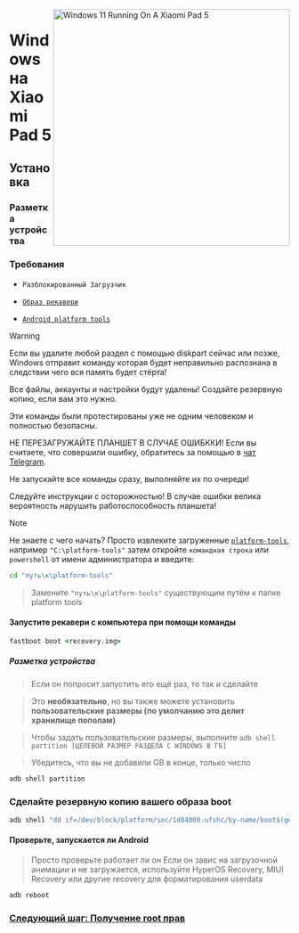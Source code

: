 ﻿<img align="right" src="https://raw.githubusercontent.com/erdilS/Port-Windows-11-Xiaomi-Pad-5/main/nabu.png" width="425" alt="Windows 11 Running On A Xiaomi Pad 5">


# Windows на Xiaomi Pad 5

## Установка

### Разметка устройства

### Требования

- ```Разблокированный Загрузчик```

- [```Образ рекавери```](https://github.com/erdilS/Port-Windows-11-Xiaomi-Pad-5/releases/download/1.0/recovery.img)

- [```Android platform tools```](https://developer.android.com/studio/releases/platform-tools)



> [!Warning]
> Если вы удалите любой раздел с помощью diskpart сейчас или позже, Windows отправит команду которая будет неправильно распознана в следствии чего вся память будет стёрта!
> 
> Все файлы, аккаунты и настройки будут удалены! Создайте резервную копию, если вам это нужно.
> 
> Эти команды были протестированы уже не одним человеком и полностью безопасны.
>
> НЕ ПЕРЕЗАГРУЖАЙТЕ ПЛАНШЕТ В СЛУЧАЕ ОШИБККИ! Если вы считаете, что совершили ошибку, обратитесь за помощью в [чат Telegram](https://t.me/nabuwoa).
>
> Не запускайте все команды сразу, выполняйте их по очереди!
>
> Следуйте инструкции с осторожностью! В случае ошибки велика вероятность нарушить работоспособность планшета!

> [!NOTE]
> Не знаете с чего начать? Просто извлеките загруженные [```platform-tools```](https://developer.android.com/studio/releases/platform-tools), например  ```"C:\platform-tools"``` затем откройте ```командная строка``` или `powershell` от имени администратора и введите:
```cmd
cd "путь\к\platform-tools"
```
> Замените  `"путь\к\platform-tools"` существующим путём к папке platform tools


#### Запустите рекавери с компьютера при помощи команды
```cmd
fastboot boot <recovery.img>
```
##### Разметка устройства
> Если он попросит запустить его ещё раз, то так и сделайте

> Это **необязательно**, но вы также можете установить **пользовательские размеры (по умолчанию это делит хранилище пополам)**

> Чтобы задать пользовательские размеры, выполните ``adb shell partition [ЦЕЛЕВОЙ РАЗМЕР РАЗДЕЛА С WINDOWS В ГБ]``

> Убедитесь, что вы не добавили GB в конце, только число 
```cmd
adb shell partition
```

### Сделайте резервную копию вашего образа boot

```cmd
adb shell "dd if=/dev/block/platform/soc/1d84000.ufshc/by-name/boot$(getprop ro.boot.slot_suffix) of=/tmp/normal_boot.img" && adb pull /tmp/normal_boot.img
```


#### Проверьте, запускается ли Android
> Просто проверьте работает ли он 
Если он завис на загрузочной анимации и не загружается, используйте HyperOS Recovery, MIUI Recovery или другие recovery для форматирования userdata

```cmd
adb reboot
```



### [Следующий шаг: Получение root прав](/guide/Russian/2-rootguide-ru.md)
